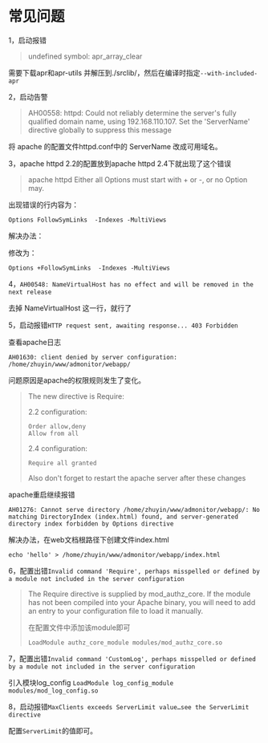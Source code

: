 # 常见问题

1，启动报错

>  undefined symbol: apr_array_clear

需要下载apr和apr-utils 并解压到./srclib/，然后在编译时指定` --with-included-apr `

2，启动告警

> AH00558: httpd: Could not reliably determine the server's fully qualified domain name, using 192.168.110.107. Set the 'ServerName' directive globally to suppress this message

将 apache 的配置文件httpd.conf中的 ServerName 改成可用域名。

3，apache httpd 2.2的配置放到apache httpd 2.4下就出现了这个错误

> apache httpd Either all Options must start with + or -, or no Option may.

出现错误的行内容为：

```
Options FollowSymLinks  -Indexes -MultiViews
```

解决办法：

修改为：

```
Options +FollowSymLinks  -Indexes -MultiViews
```

4，`AH00548: NameVirtualHost has no effect and will be removed in the next release`

去掉 NameVirtualHost 这一行，就行了

5，启动报错`HTTP request sent, awaiting response... 403 Forbidden`

查看apache日志

```
AH01630: client denied by server configuration: /home/zhuyin/www/admonitor/webapp/
```

问题原因是apache的权限规则发生了变化。

> The new directive is Require:
>
> 2.2 configuration:
>
> ```
> Order allow,deny
> Allow from all
> ```
>
> 2.4 configuration:
>
> ```shell
> Require all granted
> ```
>
> Also don't forget to restart the apache server after these changes

apache重启继续报错

```
AH01276: Cannot serve directory /home/zhuyin/www/admonitor/webapp/: No matching DirectoryIndex (index.html) found, and server-generated directory index forbidden by Options directive
```

解决办法，在web文档根路径下创建文件index.html

```shell
echo 'hello' > /home/zhuyin/www/admonitor/webapp/index.html
```

6，配置出错`Invalid command 'Require', perhaps misspelled or defined by a module not included in the server configuration`

> The Require directive is supplied by mod_authz_core. If the module has not been compiled into your Apache binary, you will need to add an entry to your configuration file to load it manually.
>
> 在配置文件中添加该module即可
>
> ```
> LoadModule authz_core_module modules/mod_authz_core.so
> ```

7，配置出错`Invalid command 'CustomLog', perhaps misspelled or defined by a module not included in the server configuration`

引入模块log_config `LoadModule log_config_module modules/mod_log_config.so`

8，启动报错`MaxClients exceeds ServerLimit value…see the ServerLimit directive`

配置`ServerLimit`的值即可。
